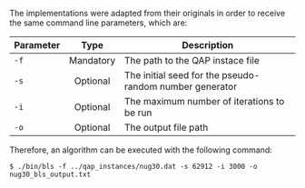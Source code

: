 The implementations were adapted from their originals in order to receive the
same command line parameters, which are:

Parameter | Type | Description
--- | :---: | ---
```-f``` | Mandatory | The path to the QAP instace file
```-s``` | Optional | The initial seed for the pseudo-random number generator
```-i``` | Optional | The maximum number of iterations to be run
```-o``` | Optional | The output file path

Therefore, an algorithm can be executed with the following command:

	$ ./bin/bls -f ../qap_instances/nug30.dat -s 62912 -i 3000 -o nug30_bls_output.txt
